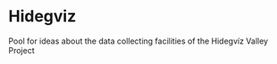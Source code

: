 Hidegviz
========

Pool for ideas about the data collecting facilities of the Hidegvíz Valley Project
